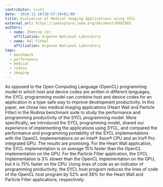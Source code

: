 ```yaml
---
contributor: scott
date: '2019-11-18T10:57:29+01:00'
title: Evaluation of Medical Imaging Applications using SYCL
external_url: https://ieeexplore.ieee.org/document/8982983
authors:
  - name: Zheming Jin
    affiliation: Argonne National Laboratory
  - name: Hal Finkel
    affiliation: Argonne National Laboratory
tags:
  - benchmark
  - performance
  - medical
  - rodina
  - imaging
---
```


As opposed to the Open Computing Language (OpenCL) programming model in which host and device codes are written in
different languages, the SYCL programming model can combine host and device codes for an application in a type-safe way
to improve development productivity. In this paper, we chose two medical imaging applications (Heart Wall and Particle
Filter) in the Rodinia benchmark suite to study the performance and programming productivity of the SYCL programming
model. More specifically, we introduced the SYCL programming model, shared our experience of implementing the
applications using SYCL, and compared the performance and programming portability of the SYCL implementations with the
OpenCL implementations on an Intel® Xeon® CPU and an Iris® Pro integrated GPU. The results are promising. For the Heart
Wall application, the SYCL implementation is on average 15% faster than the OpenCL implementation on the GPU. For the
Particle Filter application, the SYCL implementation is 3% slower than the OpenCL implementation on the GPU, but it is
75% faster on the CPU. Using lines of code as an indicator of programming productivity, the SYCL host program reduces
the lines of code of the OpenCL host program by 52% and 38% for the Heart Wall and Particle Filter applications,
respectively.
